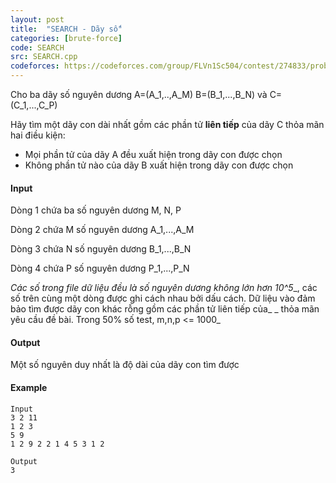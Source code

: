 ```yaml
---
layout: post
title:  "SEARCH - Dãy số"
categories: [brute-force]
code: SEARCH
src: SEARCH.cpp
codeforces: https://codeforces.com/group/FLVn1Sc504/contest/274833/problem/F
---
```




  


Cho ba dãy số nguyên dương A=(A\_1,..,A\_M) B=(B\_1,...,B\_N) và C=(C\_1,...,C\_P)

Hãy tìm một dãy con dài nhất gồm các phần tử **liên tiếp** của dãy C thỏa mãn hai điều kiện:

*   Mọi phần tử của dãy A đều xuất hiện trong dãy con được chọn
*   Không phần tử nào của dãy B xuất hiện trong dãy con được chọn

#### Input

Dòng 1 chứa ba số nguyên dương M, N, P

Dòng 2 chứa M số nguyên dương A\_1,...,A\_M

Dòng 3 chứa N số nguyên dương B\_1,...,B\_N

Dòng 4 chứa P số nguyên dương P\_1,...,P\_N

_Các số trong file dữ liệu đều là số nguyên dương không lớn hơn 10^5__, các số trên cùng một dòng được ghi cách nhau bởi dấu cách. Dữ liệu vào đảm bảo tìm được dãy con khác rỗng gồm các phần tử liên tiếp của_ _ thỏa mãn yêu cầu đề bài. Trong 50% số test, m,n,p <= 1000_

#### Output

Một số nguyên duy nhất là độ dài của dãy con tìm được

#### Example

```
Input
3 2 11
1 2 3
5 9
1 2 9 2 2 1 4 5 3 1 2 

Output
3
```

<!--more-->

